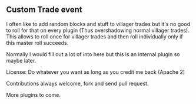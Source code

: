 ## Custom Trade event

I often like to add random blocks and stuff to villager trades but it's no good
to roll for that on every plugin (Thus overshadowing normal villager trades).
This allows to roll once for villager trades and then roll individually only
if this master roll succeeds.

Normally I would fill out a lot of into here but this is an internal plugin
so maybe later.

License: Do whatever you want as long as you credit me back (Apache 2)

Contributions always welcome, fork and send pull request.

More plugins to come.
